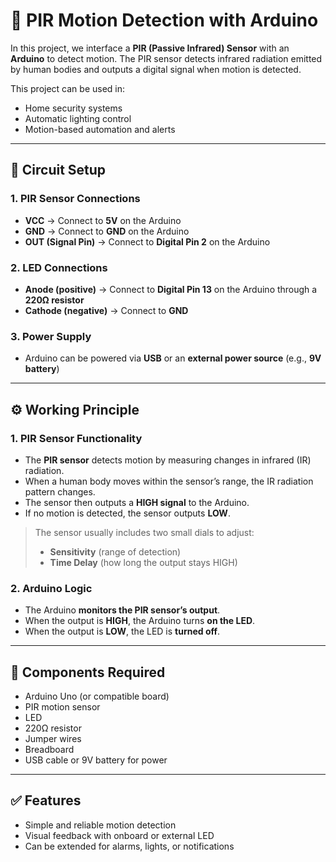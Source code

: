 # 🚶 PIR Motion Detection with Arduino

In this project, we interface a **PIR (Passive Infrared) Sensor** with an **Arduino** to detect motion. The PIR sensor detects infrared radiation emitted by human bodies and outputs a digital signal when motion is detected.

This project can be used in:
- Home security systems  
- Automatic lighting control  
- Motion-based automation and alerts

---

## 🔌 Circuit Setup

### 1. PIR Sensor Connections

- **VCC** → Connect to **5V** on the Arduino  
- **GND** → Connect to **GND** on the Arduino  
- **OUT (Signal Pin)** → Connect to **Digital Pin 2** on the Arduino

### 2. LED Connections

- **Anode (positive)** → Connect to **Digital Pin 13** on the Arduino through a **220Ω resistor**  
- **Cathode (negative)** → Connect to **GND**

### 3. Power Supply

- Arduino can be powered via **USB** or an **external power source** (e.g., **9V battery**)

---

## ⚙️ Working Principle

### 1. PIR Sensor Functionality

- The **PIR sensor** detects motion by measuring changes in infrared (IR) radiation.  
- When a human body moves within the sensor’s range, the IR radiation pattern changes.  
- The sensor then outputs a **HIGH signal** to the Arduino.  
- If no motion is detected, the sensor outputs **LOW**.  

> The sensor usually includes two small dials to adjust:  
> - **Sensitivity** (range of detection)  
> - **Time Delay** (how long the output stays HIGH)

### 2. Arduino Logic

- The Arduino **monitors the PIR sensor’s output**.  
- When the output is **HIGH**, the Arduino turns **on the LED**.  
- When the output is **LOW**, the LED is **turned off**.

---

## 🔧 Components Required

- Arduino Uno (or compatible board)  
- PIR motion sensor  
- LED  
- 220Ω resistor  
- Jumper wires  
- Breadboard  
- USB cable or 9V battery for power

---

## ✅ Features

- Simple and reliable motion detection  
- Visual feedback with onboard or external LED  
- Can be extended for alarms, lights, or notifications

